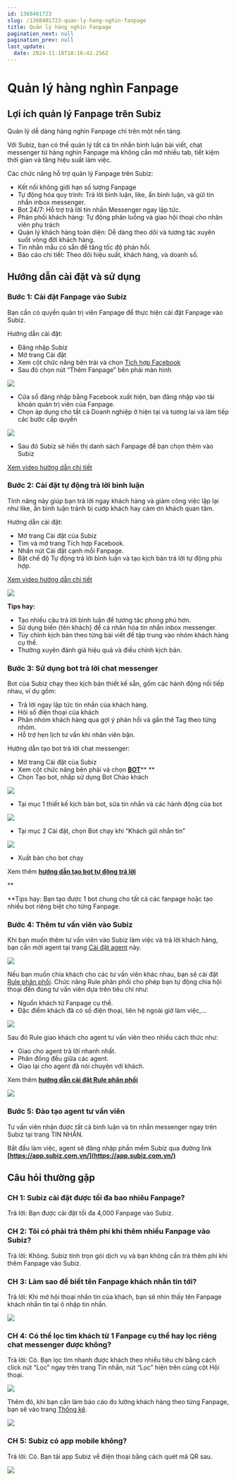 ```yaml
---
id: 1368401723
slug: /1368401723-quan-ly-hang-nghin-fanpage
title: Quản lý hàng nghìn Fanpage
pagination_next: null
pagination_prev: null
last_update:
  date: 2024-11-18T10:16:42.256Z
---
```


# Quản lý hàng nghìn Fanpage



## Lợi ích quản lý Fanpage trên Subiz


Quản lý dễ dàng hàng nghìn Fanpage chỉ trên một nền tảng.



Với Subiz, bạn có thể quản lý tất cả tin nhắn bình luận bài viết, chat messenger từ hàng nghìn Fanpage mà không cần mở nhiều tab, tiết kiệm thời gian và tăng hiệu suất làm việc.

Các chức năng hỗ trợ quản lý Fanpage trên Subiz:

- Kết nối không giới hạn số lượng Fanpage
- Tự động hóa quy trình: Trả lời bình luận, like, ẩn bình luận, và gửi tin nhắn inbox messenger.
- Bot 24/7: Hỗ trợ trả lời tin nhắn Messenger ngay lập tức.
- Phân phối khách hàng: Tự động phân luồng và giao hội thoại cho nhân viên phụ trách
- Quản lý khách hàng toàn diện: Dễ dàng theo dõi và tương tác xuyên suốt vòng đời khách hàng.
- Tin nhắn mẫu có sẵn để tăng tốc độ phản hồi.
- Báo cáo chi tiết: Theo dõi hiệu suất, khách hàng, và doanh số.
## Hướng dẫn cài đặt và sử dụng

### Bước 1: Cài đặt Fanpage vào Subiz


Bạn cần có quyền quản trị viên Fanpage để thực hiện cài đặt Fanpage vào Subiz.

Hướng dẫn cài đặt:

- Đăng nhập Subiz
- Mở trang Cài đặt
- Xem cột chức năng bên trái và chọn [Tích hợp Facebook](https://app.subiz.com.vn/settings/messenger)
- Sau đó chọn nút “Thêm Fanpage” bên phải màn hình


![](https://vcdn.subiz-cdn.com/file/02071abb2265fc907a5aec39ae85bad406067fd044999c6140c36aeb1de8b79c_acpxkgumifuoofoosble)




- Cửa sổ đăng nhập bằng Facebook xuất hiện, bạn đăng nhập vào tài khoản quản trị viên của Fanpage.
- Chọn áp dụng cho tất cả Doanh nghiệp ở hiện tại và tương lai và làm tiếp các bước cấp quyền


![](https://vcdn.subiz-cdn.com/file/e9a0a1725de9109bbb6e7565f8897e333b9c858894c2b0e5b20bfbec493a47b2_acpxkgumifuoofoosble)


- Sau đó Subiz sẽ hiển thị danh sách Fanpage để bạn chọn thêm vào Subiz

[Xem video hướng dẫn chi tiết](https://www.youtube.com/watch?v=kkzDSpR26dM&t=1s)
### Bước 2: Cài đặt tự động trả lời bình luận


Tính năng này giúp bạn trả lời ngay khách hàng và giảm công việc lặp lại như like, ẩn bình luận tránh bị cướp khách hay cảm ơn khách quan tâm.

Hướng dẫn cài đặt:

- Mở trang Cài đặt của Subiz
- Tìm và mở trang Tích hợp Facebook.
- Nhấn nút Cài đặt cạnh mỗi Fanpage.
- Bật chế độ Tự động trả lời bình luận và tạo kịch bản trả lời tự động phù hợp.

[Xem video hướng dẫn chi tiết](https://www.youtube.com/watch?v=jAkRovJXnDE&t=4s)


![](https://vcdn.subiz-cdn.com/file/fe675310736d69506a5f43faba91182dac3ac289e53e41b70f6dbf41c7881771_acpxkgumifuoofoosble)


**Tips hay:**

- Tạo nhiều câu trả lời bình luận để tương tác phong phú hơn.
- Sử dụng biến {tên khách} để cá nhân hóa tin nhắn inbox messenger.
- Tùy chỉnh kịch bản theo từng bài viết để tập trung vào nhóm khách hàng cụ thể.
- Thường xuyên đánh giá hiệu quả và điều chỉnh kịch bản.
### Bước 3: Sử dụng bot trả lời chat messenger


Bot của Subiz chạy theo kịch bản thiết kế sẵn, gồm các hành động nối tiếp nhau, ví dụ gồm:

- Trả lời ngay lập tức tin nhắn của khách hàng.
- Hỏi số điện thoại của khách
- Phân nhóm khách hàng qua gợi ý phản hồi và gắn thẻ Tag theo từng nhóm.
- Hỗ trợ hẹn lịch tư vấn khi nhân viên bận.

Hướng dẫn tạo bot trả lời chat messenger: 

- Mở trang Cài đặt của Subiz
- Xem cột chức năng bên phải và chọn **[BOT](https://app.subiz.com.vn/bots)**** **
- Chọn Tạo bot, nhấp sử dụng Bot Chào khách




![](https://vcdn.subiz-cdn.com/file/3599601fb6f850dddb5bf7c6fa58770292e6bd223be2c5811d674f111033ba97_acpxkgumifuoofoosble)


- Tại mục 1 thiết kế kịch bản bot, sửa tin nhắn và các hành động của bot


![](https://vcdn.subiz-cdn.com/file/cd7be891f08c592eda165ebddb324efeff58fea56b85619b8075ff1b53e89674_acpxkgumifuoofoosble)




- Tại mục 2 Cài đặt, chọn Bot chạy khi “Khách gửi nhắn tin”


![](https://vcdn.subiz-cdn.com/file/804a8b6684c3765a0ead9c1460d3d4c8672579548a58248b2114f5e6f4ca40d0_acpxkgumifuoofoosble)




- Xuất bản cho bot chạy



Xem thêm **[hướng dẫn tạo bot tự động trả lời](https://subiz.com.vn/docs/1540866648-bot-tu-dong-nhan-tin)**

**

**Tips hay: Bạn tạo được 1 bot chung cho tất cả các fanpage hoặc tạo nhiều bot riêng biệt cho từng Fanpage.
### Bước 4: Thêm tư vấn viên vào Subiz


Khi bạn muốn thêm tư vấn viên vào Subiz làm việc và trả lời khách hàng, bạn cần mời agent tại trang [Cài đặt agent](https://app.subiz.com.vn/settings/agents) này.


![](https://vcdn.subiz-cdn.com/file/e61647305daa0ca9fe3b750b2c15230546c919ccf239b7347ef23ee849fcebd1_acpxkgumifuoofoosble)


Nếu bạn muốn chia khách cho các tư vấn viên khác nhau, bạn sẽ cài đặt [Rule phân phối](https://app.subiz.com.vn/settings/rule-setting). Chức năng Rule phân phối cho phép bạn tự động chia hội thoại đến đúng tư vấn viên dựa trên tiêu chí như:

- Nguồn khách từ Fanpage cụ thể.
- Đặc điểm khách đã có số điện thoại, liên hệ ngoài giờ làm việc,...


![](https://vcdn.subiz-cdn.com/file/d40ea5c7e1856728890a46be4e9fab42ccdb29174d6295b0df39c30450adf8bd_acpxkgumifuoofoosble)


Sau đó Rule giao khách cho agent tư vấn viên theo nhiều cách thức như:

- Giao cho agent trả lời nhanh nhất.
- Phân đồng đều giữa các agent.
- Giao lại cho agent đã nói chuyện với khách.

Xem thêm **[hướng dẫn cài đặt Rule phân phối](https://subiz.com.vn/docs/972963943-rule-phan-phoi-hoi-thoai)**




![](https://vcdn.subiz-cdn.com/file/6ce6137991ace8659598acd549ede38dcd5cc8d120c812ddf72338e57e93112c_acpxkgumifuoofoosble)

### Bước 5: Đào tạo agent tư vấn viên


Tư vấn viên nhận được tất cả bình luận và tin nhắn messenger ngay trên Subiz tại trang TIN NHẮN.



Bắt đầu làm việc, agent sẽ đăng nhập phần mềm Subiz qua đường link **[https://app.subiz.com.vn/](https://app.subiz.com.vn/)**


















## Câu hỏi thường gặp

### CH 1: Subiz cài đặt được tối đa bao nhiêu Fanpage?


Trả lời: Bạn được cài đặt tối đa 4,000 Fanpage vào Subiz.


### CH 2: Tôi có phải trả thêm phí khi thêm nhiều Fanpage vào Subiz?


Trả lời: Không. Subiz tính trọn gói dịch vụ và bạn không cần trả thêm phí khi thêm Fanpage vào Subiz.


### CH 3: Làm sao để biết tên Fanpage khách nhắn tin tới?


Trả lời: Khi mở hội thoại nhắn tin của khách, bạn sẽ nhìn thấy tên Fanpage khách nhắn tin tại ô nhập tin nhắn.




![](https://vcdn.subiz-cdn.com/file/24eeecfeb5b08f855cfa81a094eced4e178ca774f0713b0aa83239e90c49344c_acpxkgumifuoofoosble)



### CH 4: Có thể lọc tìm khách từ 1 Fanpage cụ thể hay lọc riêng chat messenger được không?




Trả lời: Có. Bạn lọc tìm nhanh được khách theo nhiều tiêu chí bằng cách click nút “Lọc” ngay trên trang Tin nhắn, nút “Lọc” hiện trên cùng cột Hội thoại.


![](https://vcdn.subiz-cdn.com/file/ca13f3fc2dc42e2b4048354a9269568b8bf81f6facaa4a355b4a2ba6446e459f_acpxkgumifuoofoosble)




Thêm đó, khi bạn cần làm báo cáo đo lường khách hàng theo từng Fanpage, bạn sẽ vào trang [Thống kê](https://app.subiz.com.vn/new-reports/convo).


![](https://vcdn.subiz-cdn.com/file/62b42690b9f96868823f5a162b9c572a17a1df92bc033b4a5bff8aa5f366aa7e_acpxkgumifuoofoosble)



### CH 5: Subiz có app mobile không?


Trả lời: Có. Bạn tải app Subiz về điện thoại bằng cách quét mã QR sau.


![](https://vcdn.subiz-cdn.com/file/9f021e50d89901ed11a48111f04362f9f65edf11916cd23f73684307145538be_acpxkgumifuoofoosble)